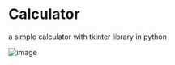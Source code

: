 # Calculator

a simple calculator with tkinter library in python

![image](https://github.com/HannaParsa/Calculator/assets/81412872/04326387-5fa8-4638-b9ae-a8328a1bb2e6)
